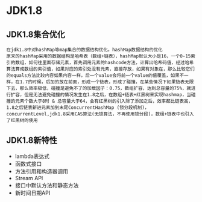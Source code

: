 # JDK1.8
## JDK1.8集合优化
	在jdk1.8中对hashMap等map集合的数据结构优化。hashMap数据结构的优化
	原来的hashMap采用的数据结构是哈希表（数组+链表），hashMap默认大小是16，一个0-15索引的数组，如何往里面存储元素，首先调用元素的hashcode方法，计算出哈希码值，经过哈希算法算成数组的索引值，如果对应的索引处没有元素，直接存放，如果有对象在，那么比较它们的equals方法比较内容如果内容一样，后一个value会将前一个value的值覆盖，如果不一样，在1.7的时候，后加的放在前面，形成一个链表，形成了碰撞，在某些情况下如果链表无限下去，那么效率极低，碰撞是避免不了的加载因子：0.75，数组扩容，达到总容量的75%，就进行扩容，但是无法避免碰撞的情况发生在1.8之后，在数组+链表+红黑树来实现hashmap，当碰撞的元素个数大于8时 & 总容量大于64，会有红黑树的引入除了添加之后，效率都比链表高，1.8之后链表新进元素加到末尾ConcurrentHashMap (锁分段机制)，concurrentLevel,jdk1.8采用CAS算法(无锁算法，不再使用锁分段)，数组+链表中也引入了红黑树的使用

## JDK1.8新特性
- lambda表达式
- 函数式接口
- 方法引用和构造器调用
- Stream API
- 接口中默认方法和静态方法
- 新时间日期API